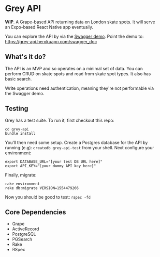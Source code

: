 # Grey API

__WIP__. A Grape-based API returning data on London skate spots. It will serve an Expo-based React Native app eventually.

You can explore the API by via the [Swagger demo](https://petstore.swagger.io/#/). Point the demo to: https://grey-api.herokuapp.com/swagger_doc

## What's it do? ##

The API is an MVP and so operates on a minimal set of data. You can perform CRUD on skate spots and read from skate spot types. It also has basic search.

Write operations need authentication, meaning they're not performable via the Swagger demo.

## Testing ##

Grey has a test suite. To run it, first checkout this repo:

```
cd grey-api
bundle install
```

You'll then need some setup. Create a Postgres database for the API by running (e.g): ```createdb grey-api-test``` from your shell. Next configure your environment:

```
export DATABASE_URL="[your test DB URL here]"
export API_KEY="[your dummy API key here]"
```

Finally, migrate:

```
rake environment
rake db:migrate VERSION=1554479266
```

Now you should be good to test: ```rspec -fd```

## Core Dependencies ##

* Grape
* ActiveRecord
* PostgreSQL
* PGSearch
* Rake
* RSpec
